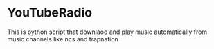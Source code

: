 # YouTubeRadio
This is python script that downlaod and play music automatically from music channels like ncs and trapnation
